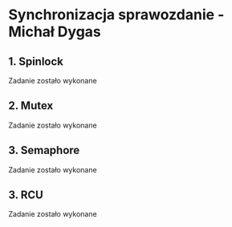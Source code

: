 # Synchronizacja sprawozdanie - Michał Dygas

## 1. Spinlock 

Zadanie zostało wykonane

## 2. Mutex

Zadanie zostało wykonane

## 3. Semaphore

Zadanie zostało wykonane

## 3. RCU

Zadanie zostało wykonane
